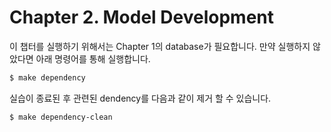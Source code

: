 # Chapter 2. Model Development

이 챕터를 실행하기 위해서는 Chapter 1의 database가 필요합니다.
만약 실행하지 않았다면 아래 명령어를 통해 실행합니다.

```bash
$ make dependency
```

실습이 종료된 후 관련된 dendency를 다음과 같이 제거 할 수 있습니다.
```bash
$ make dependency-clean
```
